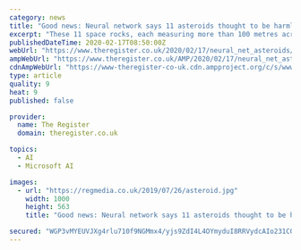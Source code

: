 ```yaml
---
category: news
title: "Good news: Neural network says 11 asteroids thought to be harmless may hit Earth. Bad news: They are not due to arrive for hundreds of years"
excerpt: "These 11 space rocks, each measuring more than 100 metres across, are listed in a NASA database as non-hazardous objects. Don't worry about them, in other words. However, AI software – developed by researchers at Leiden University in the Netherlands, and dubbed the Hazardous Object Identifier – has singled out the eleven, predicting they ..."
publishedDateTime: 2020-02-17T08:50:00Z
webUrl: "https://www.theregister.co.uk/2020/02/17/neural_net_asteroids/"
ampWebUrl: "https://www.theregister.co.uk/AMP/2020/02/17/neural_net_asteroids/"
cdnAmpWebUrl: "https://www-theregister-co-uk.cdn.ampproject.org/c/s/www.theregister.co.uk/AMP/2020/02/17/neural_net_asteroids/"
type: article
quality: 9
heat: 9
published: false

provider:
  name: The Register
  domain: theregister.co.uk

topics:
  - AI
  - Microsoft AI

images:
  - url: "https://regmedia.co.uk/2019/07/26/asteroid.jpg"
    width: 1000
    height: 563
    title: "Good news: Neural network says 11 asteroids thought to be harmless may hit Earth. Bad news: They are not due to arrive for hundreds of years"

secured: "WGP3vMYEUVJXg4rlu710f9NGMmx4/yjs9ZdI4L4OYmyduI8RRVydcAIo231COdgWymfPhSShjdWE6dYjoVXfaazKKVeiWteqr6nr0HZJJQA/+6SpGW7/syzY2SzC2DeivoKabSE99HJU5x1uEFojKiXqMXOwTRq5Q/lNJ/O8K/U2kQAvzO3F7KUcjKgiRYzD2T4NYV46VDcNYhXJf39qLA7VpJ4HReoBtUywPCn3sfzzaF3t55cD3I2lVESf/U5AlA0t69mMrX0OcjfUyDS1u77pSxNaaNh95aYEcpfR+h5Oo1lQII61FQ/kEVwomdmw;qaYSGy5QHMddsibdUy3s6w=="
---
```


